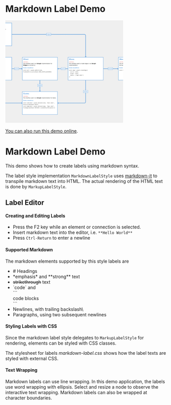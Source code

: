 # Markdown Label Demo

<img src="../../resources/image/markdownlabel.png" alt="demo-thumbnail" height="320"/>

[You can also run this demo online](https://live.yworks.com/demos/style/markdownlabel/index.html).

# Markdown Label Demo

This demo shows how to create labels using markdown syntax.

The label style implementation `MarkdownLabelStyle` uses [markdown-it](https://github.com/markdown-it/markdown-it) to transpile markdown text into HTML. The actual rendering of the HTML text is done by `MarkupLabelStyle`.

## Label Editor

#### Creating and Editing Labels

- Press the F2 key while an element or connection is selected.
- Insert markdown text into the editor, i.e. `**Hello World**`
- Press `Ctrl-Return` to enter a newline

#### Supported Markdown

The markdown elements supported by this style labels are

- \# Headings
- \*emphasis\* and \*\*strong\*\* text
- ~~strikethrough~~ text
- \`code\` and  
  \`\`\`  
  code blocks  
  \`\`\`
- Newlines, with trailing backslash\\
- Paragraphs, using two subsequent newlines

#### Styling Labels with CSS

Since the markdown label style delegates to `MarkupLabelStyle` for rendering, elements can be styled with CSS classes.

The stylesheet for labels _markdown-label.css_ shows how the label texts are styled with external CSS.

#### Text Wrapping

Markdown labels can use line wrapping. In this demo application, the labels use word wrapping with ellipsis. Select and resize a node to observe the interactive text wrapping. Markdown labels can also be wrapped at character boundaries.
